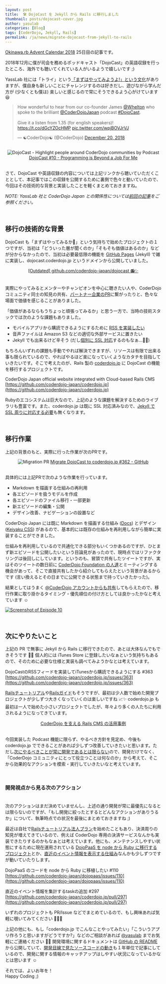 ```yaml
---
layout: post
title:  🛠 DojoCast を Jekyll から Rails に移行しました
thumbnail: posts/dojocast-cover.jpg
author: yasulab
categories: [Blog]
tags: [CoderDojo, Jekyll, Rails]
permalink: /ja/news/migrate-dojocast-from-jekyll-to-rails
---
```


[Okinawa.rb Advent Calendar 2018](https://qiita.com/advent-calendar/2018/okinawarb) 25日目の記事です。

2018年12月に僕が司会を務めるポッドキャスト「DojoCast」の英語収録を行ったところ、海外でも聴いてくれている人がいるようで嬉しいです ;)

YassLab 社には「トライ」という[「まずはやってみようよ!」という文化](/ja/join-forces#flow)がありますが、僕自身も新しいことにチャレンジするのは好きだし、遊びながら学んだ方が (少なくとも僕は) 楽しいと感じるので常にそうできるよう心がけています 😆

<blockquote class="twitter-tweet" data-lang="en"><p lang="en" dir="ltr">How wonderful to hear from our co-founder James <a href="https://twitter.com/Whelton?ref_src=twsrc%5Etfw">@Whelton</a> who spoke to the brilliant <a href="https://twitter.com/CoderDojoJapan?ref_src=twsrc%5Etfw">@CoderDojoJapan</a>  podcast <a href="https://twitter.com/hashtag/DojoCast?src=hash&amp;ref_src=twsrc%5Etfw">#DojoCast</a>.<br><br>Give it a listen from 1.35 (for english speakers)! <a href="https://t.co/dGcYZOcHMP">https://t.co/dGcYZOcHMP</a> <a href="https://t.co/wpjBOVJrVJ">pic.twitter.com/wpjBOVJrVJ</a></p>&mdash; ☯CoderDojo☯ (@CoderDojo) <a href="https://twitter.com/CoderDojo/status/1075677404419506176?ref_src=twsrc%5Etfw">December 20, 2018</a></blockquote>
<script async src="https://platform.twitter.com/widgets.js" charset="utf-8"></script>

<br>

<div style="text-align: center">
<img alt="DojoCast - Highlight people around CoderDojo communities by Podcast" src="/img/posts/dojocast-cover.jpg" />
<a href="https://coderdojo.jp/podcasts/10](https://coderdojo.jp/podcasts/10">DojoCast #10 - Programming is Beyond a Job For Me</a>
<br><br>
</div>


さて、DojoCast や英語収録の内容については上記リンクから聴いていただくこととして、本記事ではこの収録を公開するために裏側で色々と動いていたので、今回はその技術的な背景と実装したことを軽くまとめておきますね。

*NOTE: YassLab 社と CoderDojo Japan との関係性については[前回の記事](https://yasslab.jp/ja/news/coderdojo-japan-2018)をご参照ください。*

<br>

## 移行の技術的な背景

DojoCast も「まずはやってみるか🤔」という気持ちで始めたプロジェクトの１つですが、当初は「どういった層が聞くのか」「そもそも価値はあるのか」などが分からなかったので、当初は必要最低限の機能を [GitHub Pages](https://pages.github.com/) (Jekyll) で雑に実装し、dojocast.coderdojo.jp というドメインから公開していました。

<div style="text-align: center">
  <script async class="speakerdeck-embed" data-slide="2" data-id="8e6dae291abd4dc3ad36ca779c0e106e" data-ratio="1.33333333333333" src="//speakerdeck.com/assets/embed.js"></script>
  <a href="https://github.com/coderdojo-japan/dojocast">[Outdated] github.com/coderdojo-japan/dojocast 📻✨   </a>
  <br><br>
</div>

実際にやってみるとメンターやチャンピオンを中心に聴きたい人や、CoderDojo コミュニティ同士の知見の共有、[パートナー企業のPR](https://coderdojo.jp/podcasts/6)に繋がったりと、色々な場面で価値を感じることがありました。

「価値があるならもうちょっと頑張ってみるか」と思う一方で、当時の技術スタックでは次のような課題もありました。

- モバイルアプリから購読できるようにするために [RSS を実装したい](https://github.com/coderdojo-japan/coderdojo.jp/issues/363)
- 音声ファイルは Amazon S3 などの適切な外部サービスに置きたい
- Jekyll でも出来るけど辛そう (だし[個別に SSL 対応](https://qiita.com/yasulab/items/792dc0048bbd0b5ca96e)するのもなぁ...🤔💭)

もちろんいずれの課題も手動でやれば解決できますが、リソースは有限で出来る事も限られているので、やればやるほど楽になっていくようなカタチを目指していきたいです。そこで考えたのが、Rails 製の [coderdojo.jp](https://coderdojo.jp/) に DojoCast の機能を移行するプロジェクトです。

CoderDojo Japan official website integrated with Cloud-based Rails CMS   
[https://github.com/coderdojo-japan/coderdojo.jp](https://github.com/coderdojo-japan/coderdojo.jp)

Rubyのエコシステムは巨大なので、上記のような課題を解決するためのライブラリも豊富です。また、coderdojo.jp は既に SSL 対応済みなので、[Jekyll で SSL 周りに対応する必要](https://qiita.com/yasulab/items/d900bb47bf73beada855)も無くなります。

<br>

## 移行作業

上記の背景のもと、実際に行った作業が次のPRです。

<div style="text-align: center">
  <img alt="Migration PR" src="/img/posts/migration-pr.png" />
  <a href="https://github.com/coderdojo-japan/coderdojo.jp/pull/362">Migrate DojoCast to coderdojo.jp #362 - GitHub</a>
  <br><br>
</div>

具体的には上記PRで次のような作業を行っています。

- Markdown を描画する仕組みの再利用
- 各エピソードを扱うモデルを作成
- 各エピソードのファイル移行・一部更新
- 新エピソードの編集・公開
- デザイン改善、ナビゲーションの設置など

CoderDojo Japan には既に Markdown を描画する仕組み ([Docs](https://coderdojo.jp/docs)) とデザイン ([Keiyaku CSS](https://cognitom.github.io/keiyaku-css/)) があるので、基本的には既存の仕組みを再利用しながら簡単に実装することができました。

仕組みを再利用しているので共通化できる部分もいくつかあるのですが、ひとまず新エピソードを公開したいという目論見があったので、現時点ではリファクタリングは後回しにしています。というのも、冒頭で共有したツイートですが、実はそのツイートの数日前に [CoderDojo Foundation の人達](https://coderdojo.com/foundation/)とミーティングする機会があって、そこで直接共有したから紹介してもらえたという背景があるからです (言い換えるとその日までに公開できる状態まで持っていきたかった)。

結果としてはうまく [@CoderDojo アカウントからも共有](https://twitter.com/CoderDojo/status/1075677404419506176)してもらえたので、移行作業に取り掛かるタイミング・優先順位の付け方としては良かったかなと考えています ☺️

[![Screenshot of Episode 10](/img/posts/dojocast-ss.png)](https://coderdojo.jp/podcasts/10)

<br>

## 次にやりたいこと

上記の PR で無事に Jekyll から Rails に移行できたので、あとは大体なんでもできそうです 🤔💭 個人的には iTunes Store に登録したいなぁという気持ちもあるので、そのために必要な仕様と実装も調べてみようかなとは考えています。

DojoCastのRSSフィードを実装してiTunesから購読できるようにする #363   
[https://github.com/coderdojo-japan/coderdojo.jp/issues/363](https://github.com/coderdojo-japan/coderdojo.jp/issues/363)

[Railsチュートリアル](https://railstutorial.jp/)や[Railsガイド](https://railsguides.jp/)もそうですが、最初は少人数で始めた開発プロジェクトが少しずつ大きくなっていくのは楽しいですね 📈✨ coderdojo.jp も最初は一人で始めた小さいプロジェクトでしたが、年々より多くの人たちに利用されるようになってきています。

<div style="text-align: center">
  <script async class="speakerdeck-embed" data-slide="44" data-id="0150cf89a4d94bc7ab41c14b851de0bc" data-ratio="1.33333333333333" src="//speakerdeck.com/assets/embed.js"></script>
  <a href="https://speakerdeck.com/yasulab/case-study-rails-cms-for-coderdojo">CoderDojo を支える Rails CMS の活用事例</a>
  <br><br>
</div>

今回実装した Podcast 機能に限らず、やるべき方針を見定め、今後も coderdojo.jp でできることがあれば少しずつ改善していきたいと思います。ただし[次にやるべきことが常に開発であるとは限らない](https://yasslab.jp/ja/news/coderdojo-japan-2018)ので、開発だけでなく、「CoderDojo コミュニティにとって役立つことは何なのか」から考えて、そこから効果的なアクションを模索・実行していきたいなと考えています。

<br>

### 開発視点から見る次のアクション<br><br>

次のアクションはまだ決めていませんし、上述の通り開発が常に最優先になるとは限らないのですが、「もし開発に絞ったとするとどんなアクションがありうるか」について、執筆時点での状況を最後にまとめておきますね ;)

最近は自社で[Railsチュートリアル法人プラン](https://railstutorial.jp/business)を始めたこともあり、決済周りの知見が増えてきているので、例えば CoderDojo 専用の決済サービスなんかも実装できたりするのかもなぁとは考えています。他にも、メンテナンスしやすい状態にするために現在運用されている [DojoPaaS を node から Ruby に移行するプロジェクト](https://github.com/coderdojo-japan/dojopaas/issues/110)とか、[直近のイベント情報を表示する仕組み](https://github.com/coderdojo-japan/coderdojo.jp/pull/297)なんかも少しずつですが動いていたりします。

DojoPaaS のコードを node から Ruby に移植したい #110   
[https://github.com/coderdojo-japan/dojopaas/issues/110](https://github.com/coderdojo-japan/dojopaas/issues/110)

直近のイベント情報を集計するtaskの追加 #297   
[https://github.com/coderdojo-japan/coderdojo.jp/pull/297](https://github.com/coderdojo-japan/coderdojo.jp/pull/297)

いずれのプロジェクトも PR/Issue などでまとめているので、もし興味あれば気軽に覗いてみてください 📜👀✨

上記の他にも、もし「coderdojo.jp でこんなことやってみたい」「こういうアプリ作ろうと思いますがどうですか?」などのご相談があれば [@yasulab](https://twitter.com/yasulab) までお気軽にご連絡ください 📧✨ 開発環境に関するドキュメントは [GitHub の README](https://github.com/coderdojo-japan/coderdojo.jp) から公開していて、[開発目線で見たソースコードの動き](https://yasslab.jp/ja/news/coderdojo-japan-2018)も１年単位で記事にしているので、開発に関する情報のキャッチアップはしやすい状況になっているかなとは思います ☺️

それでは、よいお年を！   
Happy Coding ;)


